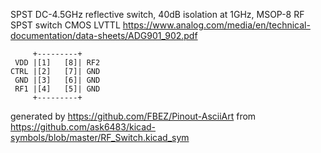 SPST DC-4.5GHz reflective switch, 40dB isolation at 1GHz, MSOP-8
RF SPST switch CMOS LVTTL
https://www.analog.com/media/en/technical-documentation/data-sheets/ADG901_902.pdf


	     +---------+
	 VDD |[1]   [8]| RF2
	CTRL |[2]   [7]| GND
	 GND |[3]   [6]| GND
	 RF1 |[4]   [5]| GND
	     +---------+


generated by https://github.com/FBEZ/Pinout-AsciiArt from https://github.com/ask6483/kicad-symbols/blob/master/RF_Switch.kicad_sym